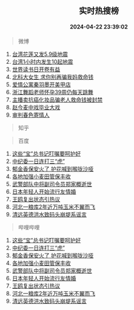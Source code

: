 <div align="center"><h2>实时热搜榜</h2><h4>2024-04-22 23:39:02</h4></div>

> 微博  

1. [台湾花莲又发5.9级地震](https://s.weibo.com/weibo?q=%23%E5%8F%B0%E6%B9%BE%E8%8A%B1%E8%8E%B2%E5%8F%88%E5%8F%915.9%E7%BA%A7%E5%9C%B0%E9%9C%87%23&t=31&band_rank=1&Refer=top)<br />
2. [台湾1小时内发生10起地震](https://s.weibo.com/weibo?q=%23%E5%8F%B0%E6%B9%BE1%E5%B0%8F%E6%97%B6%E5%86%85%E5%8F%91%E7%94%9F10%E8%B5%B7%E5%9C%B0%E9%9C%87%23&t=31&band_rank=2&Refer=top)<br />
3. [世界读书日开卷有益](https://s.weibo.com/weibo?q=%23%E4%B8%96%E7%95%8C%E8%AF%BB%E4%B9%A6%E6%97%A5%E5%BC%80%E5%8D%B7%E6%9C%89%E7%9B%8A%23&t=31&band_rank=3&Refer=top)<br />
4. [北科大女生 求你别再骗我妈救命钱](https://s.weibo.com/weibo?q=%E5%8C%97%E7%A7%91%E5%A4%A7%E5%A5%B3%E7%94%9F%20%E6%B1%82%E4%BD%A0%E5%88%AB%E5%86%8D%E9%AA%97%E6%88%91%E5%A6%88%E6%95%91%E5%91%BD%E9%92%B1&t=31&band_rank=4&Refer=top)<br />
5. [爱情公寓秦羽墨开美甲店](https://s.weibo.com/weibo?q=%23%E7%88%B1%E6%83%85%E5%85%AC%E5%AF%93%E7%A7%A6%E7%BE%BD%E5%A2%A8%E5%BC%80%E7%BE%8E%E7%94%B2%E5%BA%97%23&t=31&band_rank=5&Refer=top)<br />
6. [浙江舞蹈老师怀孕39周仍每天跳舞](https://s.weibo.com/weibo?q=%23%E6%B5%99%E6%B1%9F%E8%88%9E%E8%B9%88%E8%80%81%E5%B8%88%E6%80%80%E5%AD%9539%E5%91%A8%E4%BB%8D%E6%AF%8F%E5%A4%A9%E8%B7%B3%E8%88%9E%23&t=31&band_rank=6&Refer=top)<br />
7. [主播卖抗癌化妆品骗老人救命钱被封禁](https://s.weibo.com/weibo?q=%23%E4%B8%BB%E6%92%AD%E5%8D%96%E6%8A%97%E7%99%8C%E5%8C%96%E5%A6%86%E5%93%81%E9%AA%97%E8%80%81%E4%BA%BA%E6%95%91%E5%91%BD%E9%92%B1%E8%A2%AB%E5%B0%81%E7%A6%81%23&t=31&band_rank=7&Refer=top)<br />
8. [赵今麦中戏毕业大戏](https://s.weibo.com/weibo?q=%23%E8%B5%B5%E4%BB%8A%E9%BA%A6%E4%B8%AD%E6%88%8F%E6%AF%95%E4%B8%9A%E5%A4%A7%E6%88%8F%23&t=31&band_rank=8&Refer=top)<br />
9. [审判春色寄情人](https://s.weibo.com/weibo?q=%E5%AE%A1%E5%88%A4%E6%98%A5%E8%89%B2%E5%AF%84%E6%83%85%E4%BA%BA&t=31&band_rank=9&Refer=top)<br />

> 知乎  


> 百度  

1. [这些“宝”总书记叮嘱要呵护好](https://www.baidu.com/s?wd=%E8%BF%99%E4%BA%9B%E2%80%9C%E5%AE%9D%E2%80%9D%E6%80%BB%E4%B9%A6%E8%AE%B0%E5%8F%AE%E5%98%B1%E8%A6%81%E5%91%B5%E6%8A%A4%E5%A5%BD&sa=fyb_news&rsv_dl=fyb_news)<br />
2. [中纪委一日连打三“虎”](https://www.baidu.com/s?wd=%E4%B8%AD%E7%BA%AA%E5%A7%94%E4%B8%80%E6%97%A5%E8%BF%9E%E6%89%93%E4%B8%89%E2%80%9C%E8%99%8E%E2%80%9D&sa=fyb_news&rsv_dl=fyb_news)<br />
3. [郁金香保安火了 护花喊到喉咙沙哑](https://www.baidu.com/s?wd=%E9%83%81%E9%87%91%E9%A6%99%E4%BF%9D%E5%AE%89%E7%81%AB%E4%BA%86+%E6%8A%A4%E8%8A%B1%E5%96%8A%E5%88%B0%E5%96%89%E5%92%99%E6%B2%99%E5%93%91&sa=fyb_news&rsv_dl=fyb_news)<br />
4. [各地加强小麦田管保丰收](https://www.baidu.com/s?wd=%E5%90%84%E5%9C%B0%E5%8A%A0%E5%BC%BA%E5%B0%8F%E9%BA%A6%E7%94%B0%E7%AE%A1%E4%BF%9D%E4%B8%B0%E6%94%B6&sa=fyb_news&rsv_dl=fyb_news)<br />
5. [武警部队中将副司令员郑家概逝世](https://www.baidu.com/s?wd=%E6%AD%A6%E8%AD%A6%E9%83%A8%E9%98%9F%E4%B8%AD%E5%B0%86%E5%89%AF%E5%8F%B8%E4%BB%A4%E5%91%98%E9%83%91%E5%AE%B6%E6%A6%82%E9%80%9D%E4%B8%96&sa=fyb_news&rsv_dl=fyb_news)<br />
6. [日本年轻人开始流行友情婚](https://www.baidu.com/s?wd=%E6%97%A5%E6%9C%AC%E5%B9%B4%E8%BD%BB%E4%BA%BA%E5%BC%80%E5%A7%8B%E6%B5%81%E8%A1%8C%E5%8F%8B%E6%83%85%E5%A9%9A&sa=fyb_news&rsv_dl=fyb_news)<br />
7. [王鸥复出状态引热议](https://www.baidu.com/s?wd=%E7%8E%8B%E9%B8%A5%E5%A4%8D%E5%87%BA%E7%8A%B6%E6%80%81%E5%BC%95%E7%83%AD%E8%AE%AE&sa=fyb_news&rsv_dl=fyb_news)<br />
8. [河北一粮库2年近万吨玉米不翼而飞](https://www.baidu.com/s?wd=%E6%B2%B3%E5%8C%97%E4%B8%80%E7%B2%AE%E5%BA%932%E5%B9%B4%E8%BF%91%E4%B8%87%E5%90%A8%E7%8E%89%E7%B1%B3%E4%B8%8D%E7%BF%BC%E8%80%8C%E9%A3%9E&sa=fyb_news&rsv_dl=fyb_news)<br />
9. [清远英德洪水致码头崩堤系谣言](https://www.baidu.com/s?wd=%E6%B8%85%E8%BF%9C%E8%8B%B1%E5%BE%B7%E6%B4%AA%E6%B0%B4%E8%87%B4%E7%A0%81%E5%A4%B4%E5%B4%A9%E5%A0%A4%E7%B3%BB%E8%B0%A3%E8%A8%80&sa=fyb_news&rsv_dl=fyb_news)<br />

> 哔哩哔哩  

1. [这些“宝”总书记叮嘱要呵护好](https://www.baidu.com/s?wd=%E8%BF%99%E4%BA%9B%E2%80%9C%E5%AE%9D%E2%80%9D%E6%80%BB%E4%B9%A6%E8%AE%B0%E5%8F%AE%E5%98%B1%E8%A6%81%E5%91%B5%E6%8A%A4%E5%A5%BD&sa=fyb_news&rsv_dl=fyb_news)<br />
2. [中纪委一日连打三“虎”](https://www.baidu.com/s?wd=%E4%B8%AD%E7%BA%AA%E5%A7%94%E4%B8%80%E6%97%A5%E8%BF%9E%E6%89%93%E4%B8%89%E2%80%9C%E8%99%8E%E2%80%9D&sa=fyb_news&rsv_dl=fyb_news)<br />
3. [郁金香保安火了 护花喊到喉咙沙哑](https://www.baidu.com/s?wd=%E9%83%81%E9%87%91%E9%A6%99%E4%BF%9D%E5%AE%89%E7%81%AB%E4%BA%86+%E6%8A%A4%E8%8A%B1%E5%96%8A%E5%88%B0%E5%96%89%E5%92%99%E6%B2%99%E5%93%91&sa=fyb_news&rsv_dl=fyb_news)<br />
4. [各地加强小麦田管保丰收](https://www.baidu.com/s?wd=%E5%90%84%E5%9C%B0%E5%8A%A0%E5%BC%BA%E5%B0%8F%E9%BA%A6%E7%94%B0%E7%AE%A1%E4%BF%9D%E4%B8%B0%E6%94%B6&sa=fyb_news&rsv_dl=fyb_news)<br />
5. [武警部队中将副司令员郑家概逝世](https://www.baidu.com/s?wd=%E6%AD%A6%E8%AD%A6%E9%83%A8%E9%98%9F%E4%B8%AD%E5%B0%86%E5%89%AF%E5%8F%B8%E4%BB%A4%E5%91%98%E9%83%91%E5%AE%B6%E6%A6%82%E9%80%9D%E4%B8%96&sa=fyb_news&rsv_dl=fyb_news)<br />
6. [日本年轻人开始流行友情婚](https://www.baidu.com/s?wd=%E6%97%A5%E6%9C%AC%E5%B9%B4%E8%BD%BB%E4%BA%BA%E5%BC%80%E5%A7%8B%E6%B5%81%E8%A1%8C%E5%8F%8B%E6%83%85%E5%A9%9A&sa=fyb_news&rsv_dl=fyb_news)<br />
7. [王鸥复出状态引热议](https://www.baidu.com/s?wd=%E7%8E%8B%E9%B8%A5%E5%A4%8D%E5%87%BA%E7%8A%B6%E6%80%81%E5%BC%95%E7%83%AD%E8%AE%AE&sa=fyb_news&rsv_dl=fyb_news)<br />
8. [河北一粮库2年近万吨玉米不翼而飞](https://www.baidu.com/s?wd=%E6%B2%B3%E5%8C%97%E4%B8%80%E7%B2%AE%E5%BA%932%E5%B9%B4%E8%BF%91%E4%B8%87%E5%90%A8%E7%8E%89%E7%B1%B3%E4%B8%8D%E7%BF%BC%E8%80%8C%E9%A3%9E&sa=fyb_news&rsv_dl=fyb_news)<br />
9. [清远英德洪水致码头崩堤系谣言](https://www.baidu.com/s?wd=%E6%B8%85%E8%BF%9C%E8%8B%B1%E5%BE%B7%E6%B4%AA%E6%B0%B4%E8%87%B4%E7%A0%81%E5%A4%B4%E5%B4%A9%E5%A0%A4%E7%B3%BB%E8%B0%A3%E8%A8%80&sa=fyb_news&rsv_dl=fyb_news)<br />
